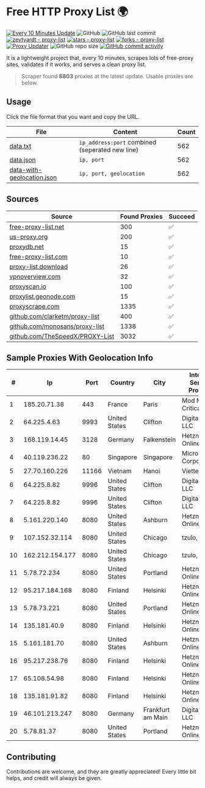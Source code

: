 
# Free HTTP Proxy List 🌍

[![Every 10 Minutes Update](https://github.com/mertguvencli/http-proxy-list/actions/workflows/main.yml/badge.svg?branch=main)](https://github.com/mertguvencli/http-proxy-list/actions/workflows/main.yml)
![GitHub](https://img.shields.io/github/license/mertguvencli/http-proxy-list)
![GitHub last commit](https://img.shields.io/github/last-commit/mertguvencli/http-proxy-list)
[![zevtyardt - proxy-list](https://img.shields.io/static/v1?label=zevtyardt&message=proxy-list&color=blue&logo=github)](https://github.com/zevtyardt/proxy-list "Go to GitHub repo")
[![stars - proxy-list](https://img.shields.io/github/stars/zevtyardt/proxy-list?style=social)](https://github.com/zevtyardt/proxy-list)
[![forks - proxy-list](https://img.shields.io/github/forks/zevtyardt/proxy-list?style=social)](https://github.com/zevtyardt/proxy-list)
[![Proxy Updater](https://github.com/zevtyardt/proxy-list/workflows/Proxy%20Updater/badge.svg)](https://github.com/zevtyardt/proxy-list/actions?query=workflow:"Proxy+Updater")
![GitHub repo size](https://img.shields.io/github/repo-size/zevtyardt/proxy-list)
[![GitHub commit activity](https://img.shields.io/github/commit-activity/m/zevtyardt/proxy-list?logo=commits)](https://github.com/zevtyardt/proxy-list/commits/main)

It is a lightweight project that, every 10 minutes, scrapes lots of free-proxy sites, validates if it works, and serves a clean proxy list.

> Scraper found **6803** proxies at the latest update. Usable proxies are below.

## Usage

Click the file format that you want and copy the URL.

|File|Content|Count|
|----|-------|-----|
|[data.txt](https://raw.githubusercontent.com/mertguvencli/http-proxy-list/main/proxy-list/data.txt)|`ip_address:port` combined (seperated new line)|562|
|[data.json](https://raw.githubusercontent.com/mertguvencli/http-proxy-list/main/proxy-list/data.json)|`ip, port`|562|
|[data-with-geolocation.json](https://raw.githubusercontent.com/mertguvencli/http-proxy-list/main/proxy-list/data-with-geolocation.json)|`ip, port, geolocation`|562|

## Sources

|Source|Found Proxies|Succeed|
|------|-------------|-------|
|[free-proxy-list.net](https://free-proxy-list.net)|300|✅|
|[us-proxy.org](https://www.us-proxy.org)|200|✅|
|[proxydb.net](http://proxydb.net)|15|✅|
|[free-proxy-list.com](https://free-proxy-list.com/?page=&port=&type%5B%5D=http&type%5B%5D=https&up_time=0&search=Search)|10|✅|
|[proxy-list.download](https://www.proxy-list.download/HTTP)|26|✅|
|[vpnoverview.com](https://vpnoverview.com/privacy/anonymous-browsing/free-proxy-servers)|32|✅|
|[proxyscan.io](https://www.proxyscan.io)|100|✅|
|[proxylist.geonode.com](https://proxylist.geonode.com/api/proxy-list?limit=300&page=1&sort_by=lastChecked&sort_type=desc&protocols=http,https)|15|✅|
|[proxyscrape.com](https://api.proxyscrape.com/v2/?request=displayproxies&protocol=http&timeout=10000&country=all&ssl=all&anonymity=all)|1335|✅|
|[github.com/clarketm/proxy-list](https://raw.githubusercontent.com/clarketm/proxy-list/master/proxy-list-raw.txt)|400|✅|
|[github.com/monosans/proxy-list](https://raw.githubusercontent.com/monosans/proxy-list/main/proxies/http.txt)|1338|✅|
|[github.com/TheSpeedX/PROXY-List](https://raw.githubusercontent.com/TheSpeedX/PROXY-List/master/http.txt)|3032|✅|


## Sample Proxies With Geolocation Info

|#|Ip|Port|Country|City|Internet Service Provider|
|-|--|----|-------|----|-------------------------|
|1|185.20.71.38|443|France|Paris|Mod Mission Critical LLC|
|2|64.225.4.63|9993|United States|Clifton|DigitalOcean, LLC|
|3|168.119.14.45|3128|Germany|Falkenstein|Hetzner Online GmbH|
|4|40.119.236.22|80|Singapore|Singapore|Microsoft Corporation|
|5|27.70.160.226|11166|Vietnam|Hanoi|Viettel Group|
|6|64.225.8.82|9996|United States|Clifton|DigitalOcean, LLC|
|7|64.225.8.82|9996|United States|Clifton|DigitalOcean, LLC|
|8|5.161.220.140|8080|United States|Ashburn|Hetzner Online GmbH|
|9|107.152.32.114|8080|United States|Chicago|tzulo, inc.|
|10|162.212.154.177|8080|United States|Chicago|tzulo, inc.|
|11|5.78.72.234|8080|United States|Portland|Hetzner Online GmbH|
|12|95.217.184.168|8080|Finland|Helsinki|Hetzner Online GmbH|
|13|5.78.73.221|8080|United States|Portland|Hetzner Online GmbH|
|14|135.181.40.9|8080|Finland|Helsinki|Hetzner Online GmbH|
|15|5.161.181.70|8080|United States|Ashburn|Hetzner Online GmbH|
|16|95.217.238.76|8080|Finland|Helsinki|Hetzner Online GmbH|
|17|65.108.54.98|8080|Finland|Helsinki|Hetzner Online GmbH|
|18|135.181.91.82|8080|Finland|Helsinki|Hetzner Online GmbH|
|19|46.101.213.247|8080|Germany|Frankfurt am Main|DigitalOcean, LLC|
|20|5.78.81.37|8080|United States|Portland|Hetzner Online GmbH|



## Contributing

Contributions are welcome, and they are greatly appreciated! Every
little bit helps, and credit will always be given.

